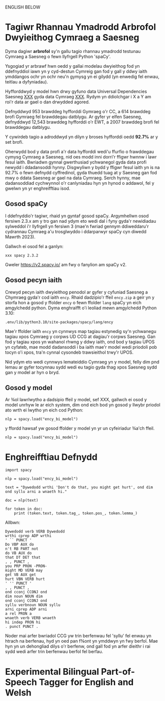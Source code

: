 ENGLISH BELOW

# Tagiwr Rhannau Ymadrodd Arbrofol Dwyieithog Cymraeg a Saesneg
Dyma dagiwr **arbrofol** sy'n gallu tagio rhannau ymadrodd testunau Cymraeg a Saesneg o fewn llyfrgell Python 'spaCy'. 

Ysgogiad yr arbrawf hwn oedd y gallai modelau dwyieithog fod yn ddefnyddiol iawn yn y cyd-destun Cymreig gan fod y gall y ddwy iaith ymddangos ochr yn ochr neu'n gymysg yn ei gilydd (yn enwedig fel enwau, teitlau a dyfyniadau).

Hyfforddwyd y model hwn drwy gyfuno data Universal Dependencies Saesneg [XXX](xxxx) gyda data Cymraeg [XXX](xxxx). Rydym yn ddiolchgar i X a Y am roi'r data ar gael o dan drwydded agored.

Defnyddwyd 953 brawddeg hyfforddi Gymraeg o'r CC, a 614 brawddeg brofi Gymraeg fel brawddegau datblygu. Ar gyfer yr elfen Saesneg, defnyddwyd 12,543 brawddeg hyfforddi o'r EWT, a 2007 brawddeg brofi fel brawddegau datblygu.

Y cywirdeb tagio a adroddwyd yn dilyn y broses hyfforddi oedd **92.7%** ar y set brofi.

Oherwydd bod y data profi a'r data hyfforddi wedi'u ffurfio o frawddegau cymysg Cymraeg a Saesneg, nid oes modd inni dorri'r ffigwr hwnnw i lawr fesul iaith. Bwriadwn gynnal gwerthusiad ychwanegol gyda data profi newydd i ddadansoddi hynny. Disgwyliwn y bydd y ffigwr fesul iaith yn is na 92.7% o fewn defnydd cyffredinol, gyda thuedd tuag at y Saesneg gan fod mwy o ddata Saesneg ar gael na data Cymraeg. Serch hynny, mae dadansoddiad cychwynnol o'r canlyniadau hyn yn hynod o addawol, fel y gwelwn yn yr enghreifftiau isod.

## Gosod spaCy

I ddefnyddio'r tagiwr, rhaid yn gyntaf gosod spaCy. Argymhellwn osod fersiwn 2.3.x am y tro gan nad ydym eto wedi dal i fyny gyda'r newidiadau sylweddol i'r llyfrgell yn fersiwn 3 (mae'n fwriad gennym ddiweddaru'r cydrannau Cymraeg a'u trosglwyddo i ddarparwyr spaCy cyn diwedd Mawrth 2023). 

Gallwch ei osod fel a ganlyn:

```
xxx spacy 2.3.2
```

Gweler https://v2.spacy.io/ am fwy o fanylion am spaCy v2.

## Gosod pecyn iaith
Crewyd pecyn iaith dwyieithog penodol ar gyfer y cyfuniad Saesneg a Chymraeg gyda'r cod iaith `ency`. Rhaid dadzipio'r ffeil `ency.zip` a geir yn y storfa hon a gosod y ffolder `ency` o fewn ffolder `lang` spaCy yn eich amgylchedd python. Dyma enghraifft o'i leoliad mewn amgylchedd Python 3.10:

```
.env/lib/python3.10/site-packages/spacy/lang/ency
```

Mae'r ffolder iaith `ency` yn cynnwys map tagiau estynedig sy'n ychwanegu tagiau xpos Cymraeg y corpws UD CCG at dagiau'r corpws Saesneg. Gan fod y tagiau xpos yn wahanol rhwng y ddwy iaith, ond bod y tagiau UPOS yn cyfateb, mae modd dadansoddi i ba iaith mae'r model wedi priodoli pob tocyn o'i xpos, tra'n cynnal cysondeb trawsieithol trwy'r UPOS.

Nid ydym eto wedi cynnwys lemateiddio Cymraeg yn y model, felly dim pnd lemau ar gyfer tocynnau sydd wedi eu tagio gyda thag xpos Saesneg sydd gan y model ar hyn o bryd.

## Gosod y model
Ar ¾ol lawrlwytho a dadsipio ffeil y model, sef XXX, gallwch ei osod y model unrhyw le ar eich system, dim ond eich bod yn gosod y llwybr priodol ato wrth ei lwytho yn eich cod Python:

```
nlp = spacy.load("ency_bi_model")
```

y ffordd hawsaf yw gosod ffolder y model yn yr un cyfeiriadur ¾a'ch ffeil.

```
nlp = spacy.load("ency_bi_model")
```

# Enghreifftiau Defnydd

```
import spacy

nlp = spacy.load("ency_bi_model")

text = "Dywedodd wrthi 'Don't do that, you might get hurt', ond dim ond syllu arni a wnaeth hi."

doc = nlp(text)

for token in doc:
    print (token.text, token.tag_, token.pos_, token.lemma_)
```

Allbwn:

```
Dywedodd verb VERB Dywedodd
wrthi cprep ADP wrthi
' `` PUNCT '
Do VBP AUX do
n't RB PART not
do VB AUX do
that DT DET that
, , PUNCT ,
you PRP PRON -PRON-
might MD VERB may
get VB AUX get
hurt VBN VERB hurt
' '' PUNCT '
, , PUNCT ,
ond cconj CCONJ ond
dim noun NOUN dim
ond cconj CCONJ ond
syllu verbnoun NOUN syllu
arni cprep ADP arni
a rel PRON a
wnaeth verb VERB wnaeth
hi indep PRON hi
. punct PUNCT .
```

Noder mai arfer bwriadol CCG yw trin berfenwau fel 'syllu' fel enwau yn htrach na berfenau, hyd yn oed pan f¾ont yn ymddwyn yn fwy berfol. Mae hyn yn un dehongliad dilys o'r berfenw, ond gall fod yn arfer dieithr i rai sydd wedi arfer trin berfenwau berfol fel berfau. 

# Experimental Bilingual Part-of-Speech Tagger for English and Welsh
